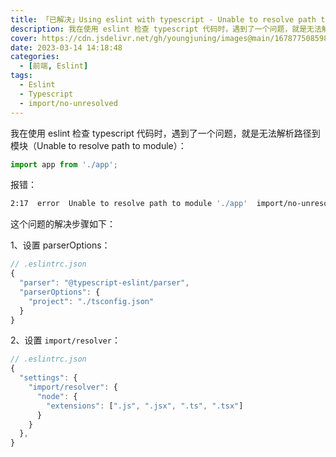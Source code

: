 ```yaml
---
title: 「已解决」Using eslint with typescript - Unable to resolve path to module
description: 我在使用 eslint 检查 typescript 代码时，遇到了一个问题，就是无法解析路径到模块（Unable to resolve path to module）
cover: https://cdn.jsdelivr.net/gh/youngjuning/images@main/1678775085986.png
date: 2023-03-14 14:18:48
categories:
  - [前端, Eslint]
tags:
  - Eslint
  - Typescript
  - import/no-unresolved
---
```


<ins class="adsbygoogle" style="display:block; text-align:center;"  data-ad-layout="in-article" data-ad-format="fluid" data-ad-client="ca-pub-7962287588031867" data-ad-slot="2542544532"></ins><script> (adsbygoogle = window.adsbygoogle || []).push({});</script>


我在使用 eslint 检查 typescript 代码时，遇到了一个问题，就是无法解析路径到模块（Unable to resolve path to module）：

```ts
import app from './app';
```

报错：

```sh
2:17  error  Unable to resolve path to module './app'  import/no-unresolved
```

这个问题的解决步骤如下：

1、设置 parserOptions：

```ts
// .eslintrc.json
{
  "parser": "@typescript-eslint/parser",
  "parserOptions": {
    "project": "./tsconfig.json"
  }
}
```

2、设置 `import/resolver`：

```ts
// .eslintrc.json
{
  "settings": {
    "import/resolver": {
      "node": {
        "extensions": [".js", ".jsx", ".ts", ".tsx"]
      }
    }
  },
}
```
